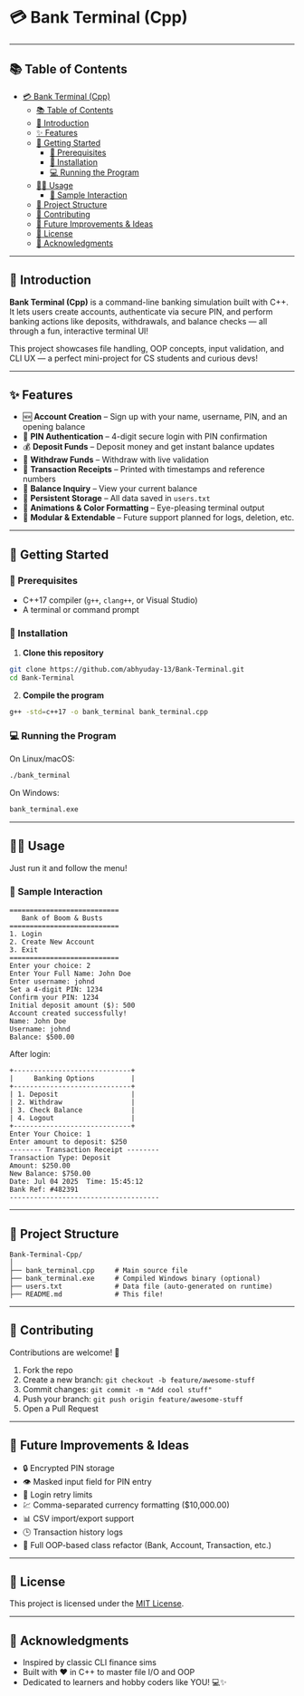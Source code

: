 # 💳 Bank Terminal (Cpp)

---

## 📚 Table of Contents

- [💳 Bank Terminal (Cpp)](#-bank-terminal-cpp)
  - [📚 Table of Contents](#-table-of-contents)
  - [📖 Introduction](#-introduction)
  - [✨ Features](#-features)
  - [🚀 Getting Started](#-getting-started)
    - [🔧 Prerequisites](#-prerequisites)
    - [📅 Installation](#-installation)
    - [💻 Running the Program](#-running-the-program)
  - [🧑‍💼 Usage](#-usage)
    - [🏦 Sample Interaction](#-sample-interaction)
  - [📁 Project Structure](#-project-structure)
  - [🤝 Contributing](#-contributing)
  - [🧠 Future Improvements \& Ideas](#-future-improvements--ideas)
  - [📃 License](#-license)
  - [🙏 Acknowledgments](#-acknowledgments)

---

## 📖 Introduction

**Bank Terminal (Cpp)** is a command-line banking simulation built with C++.
It lets users create accounts, authenticate via secure PIN, and perform banking actions like deposits, withdrawals, and balance checks — all through a fun, interactive terminal UI!

This project showcases file handling, OOP concepts, input validation, and CLI UX — a perfect mini-project for CS students and curious devs!

---

## ✨ Features

- 🆕 **Account Creation** – Sign up with your name, username, PIN, and an opening balance  
- 🔐 **PIN Authentication** – 4-digit secure login with PIN confirmation  
- 💰 **Deposit Funds** – Deposit money and get instant balance updates  
- 💸 **Withdraw Funds** – Withdraw with live validation  
- 🧾 **Transaction Receipts** – Printed with timestamps and reference numbers  
- 💼 **Balance Inquiry** – View your current balance  
- 📁 **Persistent Storage** – All data saved in `users.txt`  
- 🎨 **Animations & Color Formatting** – Eye-pleasing terminal output  
- 🚧 **Modular & Extendable** – Future support planned for logs, deletion, etc.

---

## 🚀 Getting Started

### 🔧 Prerequisites

- C++17 compiler (`g++`, `clang++`, or Visual Studio)
- A terminal or command prompt

### 📅 Installation

1. **Clone this repository**

```bash
git clone https://github.com/abhyuday-13/Bank-Terminal.git
cd Bank-Terminal
```

2. **Compile the program**

```bash
g++ -std=c++17 -o bank_terminal bank_terminal.cpp
```

### 💻 Running the Program

On Linux/macOS:

```bash
./bank_terminal
```

On Windows:

```bash
bank_terminal.exe
```

---

## 🧑‍💼 Usage

Just run it and follow the menu!

### 🏦 Sample Interaction

```text
===========================
   Bank of Boom & Busts
===========================
1. Login
2. Create New Account
3. Exit
===========================
Enter your choice: 2
Enter Your Full Name: John Doe
Enter username: johnd
Set a 4-digit PIN: 1234
Confirm your PIN: 1234
Initial deposit amount ($): 500
Account created successfully!
Name: John Doe
Username: johnd
Balance: $500.00
```

After login:

```text
+-----------------------------+
|     Banking Options         |
+-----------------------------+
| 1. Deposit                  |
| 2. Withdraw                 |
| 3. Check Balance            |
| 4. Logout                   |
+-----------------------------+
Enter Your Choice: 1
Enter amount to deposit: $250
-------- Transaction Receipt --------
Transaction Type: Deposit
Amount: $250.00
New Balance: $750.00
Date: Jul 04 2025  Time: 15:45:12
Bank Ref: #482391
-------------------------------------
```

---

## 📁 Project Structure

```text
Bank-Terminal-Cpp/
│
├── bank_terminal.cpp     # Main source file
├── bank_terminal.exe     # Compiled Windows binary (optional)
├── users.txt             # Data file (auto-generated on runtime)
├── README.md             # This file!
```

---

## 🤝 Contributing

Contributions are welcome! 🙌

1. Fork the repo  
2. Create a new branch: `git checkout -b feature/awesome-stuff`  
3. Commit changes: `git commit -m "Add cool stuff"`  
4. Push your branch: `git push origin feature/awesome-stuff`  
5. Open a Pull Request  

---

## 🧠 Future Improvements & Ideas

- 🔒 Encrypted PIN storage  
- 👁️ Masked input field for PIN entry  
- 🔁 Login retry limits  
- 💹 Comma-separated currency formatting ($10,000.00)  
- 📊 CSV import/export support  
- 🕒 Transaction history logs  
- 🧱 Full OOP-based class refactor (Bank, Account, Transaction, etc.)  

---

## 📃 License

This project is licensed under the [MIT License](LICENSE).

---

## 🙏 Acknowledgments

- Inspired by classic CLI finance sims  
- Built with ❤️ in C++ to master file I/O and OOP  
- Dedicated to learners and hobby coders like YOU! 💻✨
>
